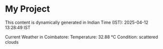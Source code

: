 # My Project

This content is dynamically generated in Indian Time (IST): 2025-04-12 13:28:49 IST


Current Weather in Coimbatore:
Temperature: 32.88 °C
Condition: scattered clouds
